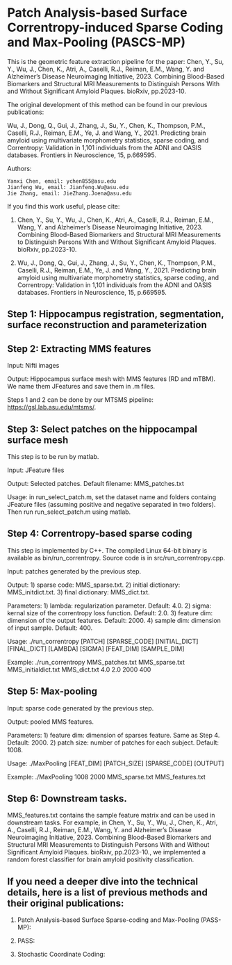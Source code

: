 # Patch Analysis-based Surface Correntropy-induced Sparse Coding and Max-Pooling (PASCS-MP)

This is the geometric feature extraction pipeline for the paper: Chen, Y., Su, Y., Wu, J., Chen, K., Atri, A., Caselli, R.J., Reiman, E.M., Wang, Y. and Alzheimer’s Disease Neuroimaging Initiative, 2023. Combining Blood-Based Biomarkers and Structural MRI Measurements to Distinguish Persons With and Without Significant Amyloid Plaques. bioRxiv, pp.2023-10.


The original development of this method can be found in our previous publications:

Wu, J., Dong, Q., Gui, J., Zhang, J., Su, Y., Chen, K., Thompson, P.M., Caselli, R.J., Reiman, E.M., Ye, J. and Wang, Y., 2021. Predicting brain amyloid using multivariate morphometry statistics, sparse coding, and Correntropy: Validation in 1,101 individuals from the ADNI and OASIS databases. Frontiers in Neuroscience, 15, p.669595.

Authors:

	Yanxi Chen, email: ychen855@asu.edu
 	Jianfeng Wu, email: Jianfeng.Wu@asu.edu
  	Jie Zhang, email: JieZhang.Joena@asu.edu

If you find this work useful, please cite:

1. Chen, Y., Su, Y., Wu, J., Chen, K., Atri, A., Caselli, R.J., Reiman, E.M., Wang, Y. and Alzheimer’s Disease Neuroimaging Initiative, 2023. Combining Blood-Based Biomarkers and Structural MRI Measurements to Distinguish Persons With and Without Significant Amyloid Plaques. bioRxiv, pp.2023-10.

2. Wu, J., Dong, Q., Gui, J., Zhang, J., Su, Y., Chen, K., Thompson, P.M., Caselli, R.J., Reiman, E.M., Ye, J. and Wang, Y., 2021. Predicting brain amyloid using multivariate morphometry statistics, sparse coding, and Correntropy: Validation in 1,101 individuals from the ADNI and OASIS databases. Frontiers in Neuroscience, 15, p.669595.

## Step 1: Hippocampus registration, segmentation, surface reconstruction and parameterization
## Step 2: Extracting MMS features

Input: Nifti images

Output: Hippocampus surface mesh with MMS features (RD and mTBM). We name them JFeatures and save them in .m files.

Steps 1 and 2 can be done by our MTSMS pipeline: https://gsl.lab.asu.edu/mtsms/.

## Step 3: Select patches on the hippocampal surface mesh

This step is to be run by matlab.

Input: JFeature files

Output: Selected patches. Default filename: MMS_patches.txt

Usage: in run_select_patch.m, set the dataset name and folders containg JFeature files (assuming positive and negative separated in two folders). Then run run_select_patch.m using matlab.

## Step 4: Correntropy-based sparse coding

This step is implemented by C++. The compiled Linux 64-bit binary is available as bin/run_correntropy. Source code is in src/run_correntropy.cpp.

Input: patches generated by the previous step.

Output:
	1) sparse code: MMS_sparse.txt.
	2) initial dictionary: MMS_initdict.txt.
 	3) final dictionary: MMS_dict.txt.

Parameters:
	1) lambda: regularization parameter. Default: 4.0.
 	2) sigma: kernal size of the correntropy loss function. Default: 2.0.
  	3) feature dim: dimension of the output features. Default: 2000.
   	4) sample dim: dimension of input sample. Default: 400.

Usage: ./run_correntropy [PATCH] [SPARSE_CODE] [INITIAL_DICT] [FINAL_DICT] [LAMBDA] [SIGMA] [FEAT_DIM] [SAMPLE_DIM]

Example: ./run_correntropy MMS_patches.txt MMS_sparse.txt MMS_initialdict.txt MMS_dict.txt 4.0 2.0 2000 400

## Step 5: Max-pooling

Input: sparse code generated by the previous step.

Output: pooled MMS features.

Parameters:
	1) feature dim: dimension of sparses feature. Same as Step 4. Default: 2000.
 	2) patch size: number of patches for each subject. Default: 1008.

Usage: ./MaxPooling [FEAT_DIM] [PATCH_SIZE] [SPARSE_CODE] [OUTPUT]

Example: ./MaxPooling 1008 2000 MMS_sparse.txt MMS_features.txt

## Step 6: Downstream tasks.

MMS_features.txt contains the sample feature matrix and can be used in downstream tasks. For example, in Chen, Y., Su, Y., Wu, J., Chen, K., Atri, A., Caselli, R.J., Reiman, E.M., Wang, Y. and Alzheimer’s Disease Neuroimaging Initiative, 2023. Combining Blood-Based Biomarkers and Structural MRI Measurements to Distinguish Persons With and Without Significant Amyloid Plaques. bioRxiv, pp.2023-10., we implemented a random forest classifier for brain amyloid positivity classification.

## If you need a deeper dive into the technical details, here is a list of previous methods and their original publications:

1. Patch Analysis-based Surface Sparse-coding and Max-Pooling (PASS-MP): 

2. PASS: 

3. Stochastic Coordinate Coding: 


